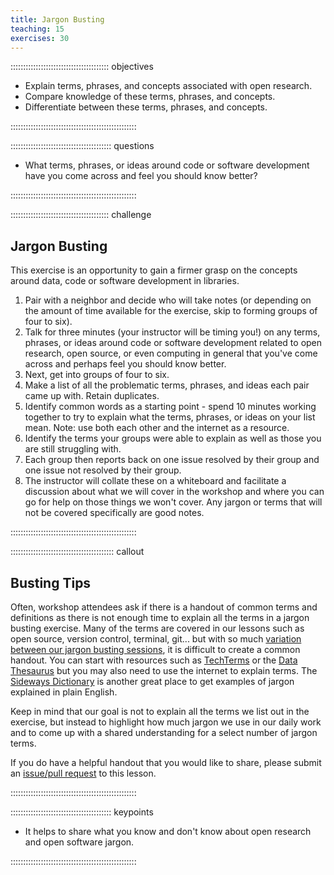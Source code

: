 ```yaml
---
title: Jargon Busting
teaching: 15
exercises: 30
---
```


::::::::::::::::::::::::::::::::::::::: objectives

- Explain terms, phrases, and concepts associated with open research.
- Compare knowledge of these terms, phrases, and concepts.
- Differentiate between these terms, phrases, and concepts.

::::::::::::::::::::::::::::::::::::::::::::::::::

:::::::::::::::::::::::::::::::::::::::: questions

- What terms, phrases, or ideas around code or software development have you come across and feel you should know better?

::::::::::::::::::::::::::::::::::::::::::::::::::

:::::::::::::::::::::::::::::::::::::::  challenge

## Jargon Busting

This exercise is an opportunity to gain a firmer grasp on the concepts around data, code or software development in libraries.

1. Pair with a neighbor and decide who will take notes (or depending on the amount of time available for the exercise, skip to forming groups of four to six).
2. Talk for three minutes (your instructor will be timing you!) on any terms, phrases, or ideas around code or software development related to open research, open source, or even computing in general that you've come across and perhaps feel you should know better.
3. Next, get into groups of four to six.
4. Make a list of all the problematic terms, phrases, and ideas each pair came up with. Retain duplicates.
5. Identify common words as a starting point - spend 10 minutes working together to try to explain what the terms, phrases, or ideas on your list mean.  Note: use both each other and the internet as a resource.
6. Identify the terms your groups were able to explain as well as those you are still struggling with.
7. Each group then reports back on one issue resolved by their group and one issue not resolved by their group.
8. The instructor will collate these on a whiteboard and facilitate a discussion about what we will cover in the workshop and where you can go for help on those things we won't cover. Any jargon or terms that will not be covered specifically are good notes.
  

::::::::::::::::::::::::::::::::::::::::::::::::::

:::::::::::::::::::::::::::::::::::::::::  callout

## Busting Tips

Often, workshop attendees ask if there is a handout of common terms and definitions as there is not enough time to explain all the terms in a jargon busting exercise. Many of the terms are covered in our lessons such as open source, version control, terminal, git... but with so much [variation between our jargon busting sessions](https://twitter.com/search?q=jargon%20libcarpentry&src=typed_query&f=live), it is difficult to create a common handout. You can start with resources such as [TechTerms](https://techterms.com/category/technical) or the [Data Thesaurus](https://nnlm.gov/data/thesaurus) but you may also need to use the internet to explain terms. The [Sideways Dictionary](https://sidewaysdictionary.com) is another great place to get examples of jargon explained in plain English.

Keep in mind that our goal is not to explain all the terms we list out in the exercise, but instead to highlight how much jargon we use in our daily work and to come up with a shared understanding for a select number of jargon terms.

If you do have a helpful handout that you would like to share, please submit an [issue/pull request](https://github.com/ml4sts/open-humanities/) to this lesson.


::::::::::::::::::::::::::::::::::::::::::::::::::

:::::::::::::::::::::::::::::::::::::::: keypoints

- It helps to share what you know and don't know about open research and open software jargon.

::::::::::::::::::::::::::::::::::::::::::::::::::

